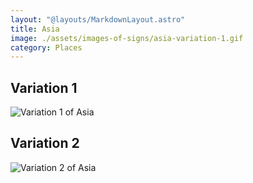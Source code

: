 ```yaml
---
layout: "@layouts/MarkdownLayout.astro"
title: Asia
image: ./assets/images-of-signs/asia-variation-1.gif
category: Places
---
```


## Variation 1

![Variation 1 of Asia](@signs/asia-variation-1.gif)

## Variation 2

![Variation 2 of Asia](@signs/asia-variation-2.gif)
